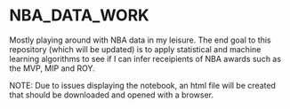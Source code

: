 # NBA_DATA_WORK
Mostly playing around with NBA data in my leisure.
The end goal to this repository (which will be updated) is to apply statistical and machine learning algorithms to see if I can infer receipients of NBA awards such as the MVP, MIP and ROY.


NOTE: Due to issues displaying the notebook, an html file will be created that should be downloaded and opened with a browser.
